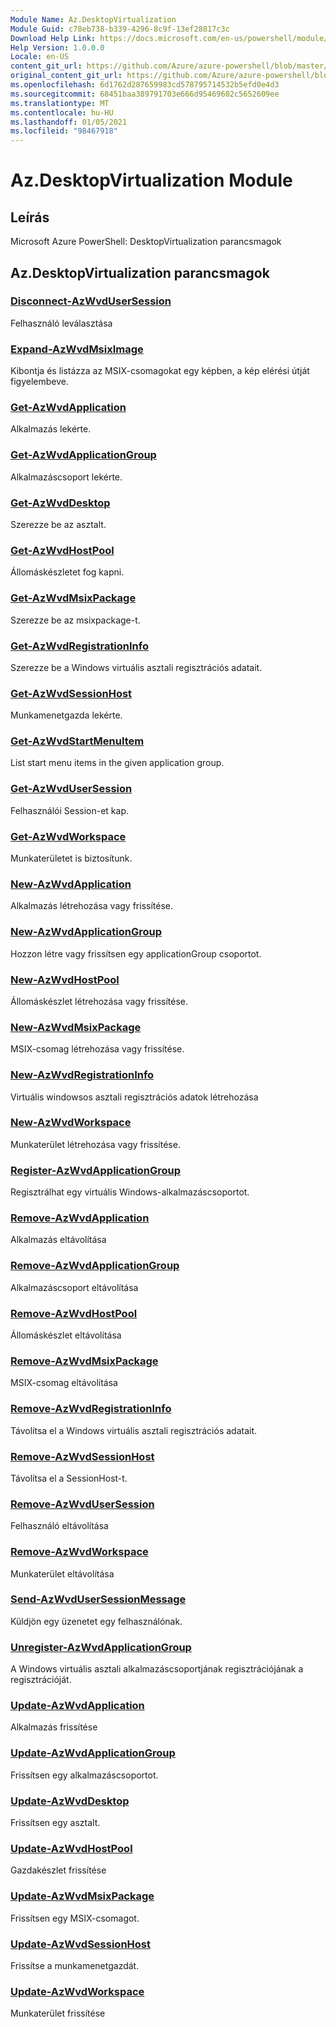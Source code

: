 ```yaml
---
Module Name: Az.DesktopVirtualization
Module Guid: c78eb738-b339-4296-8c9f-13ef28817c3c
Download Help Link: https://docs.microsoft.com/en-us/powershell/module/az.desktopvirtualization
Help Version: 1.0.0.0
Locale: en-US
content_git_url: https://github.com/Azure/azure-powershell/blob/master/src/DesktopVirtualization/help/Az.DesktopVirtualization.md
original_content_git_url: https://github.com/Azure/azure-powershell/blob/master/src/DesktopVirtualization/help/Az.DesktopVirtualization.md
ms.openlocfilehash: 6d1762d287659983cd578795714532b5efd0e4d3
ms.sourcegitcommit: 68451baa389791703e666d95469602c5652609ee
ms.translationtype: MT
ms.contentlocale: hu-HU
ms.lasthandoff: 01/05/2021
ms.locfileid: "98467918"
---
```

# Az.DesktopVirtualization Module
## Leírás
Microsoft Azure PowerShell: DesktopVirtualization parancsmagok

## Az.DesktopVirtualization parancsmagok
### [Disconnect-AzWvdUserSession](Disconnect-AzWvdUserSession.md)
Felhasználó leválasztása

### [Expand-AzWvdMsixImage](Expand-AzWvdMsixImage.md)
Kibontja és listázza az MSIX-csomagokat egy képben, a kép elérési útját figyelembeve.

### [Get-AzWvdApplication](Get-AzWvdApplication.md)
Alkalmazás lekérte.

### [Get-AzWvdApplicationGroup](Get-AzWvdApplicationGroup.md)
Alkalmazáscsoport lekérte.

### [Get-AzWvdDesktop](Get-AzWvdDesktop.md)
Szerezze be az asztalt.

### [Get-AzWvdHostPool](Get-AzWvdHostPool.md)
Állomáskészletet fog kapni.

### [Get-AzWvdMsixPackage](Get-AzWvdMsixPackage.md)
Szerezze be az msixpackage-t.

### [Get-AzWvdRegistrationInfo](Get-AzWvdRegistrationInfo.md)
Szerezze be a Windows virtuális asztali regisztrációs adatait.

### [Get-AzWvdSessionHost](Get-AzWvdSessionHost.md)
Munkamenetgazda lekérte.

### [Get-AzWvdStartMenuItem](Get-AzWvdStartMenuItem.md)
List start menu items in the given application group.

### [Get-AzWvdUserSession](Get-AzWvdUserSession.md)
Felhasználói Session-et kap.

### [Get-AzWvdWorkspace](Get-AzWvdWorkspace.md)
Munkaterületet is biztosítunk.

### [New-AzWvdApplication](New-AzWvdApplication.md)
Alkalmazás létrehozása vagy frissítése.

### [New-AzWvdApplicationGroup](New-AzWvdApplicationGroup.md)
Hozzon létre vagy frissítsen egy applicationGroup csoportot.

### [New-AzWvdHostPool](New-AzWvdHostPool.md)
Állomáskészlet létrehozása vagy frissítése.

### [New-AzWvdMsixPackage](New-AzWvdMsixPackage.md)
MSIX-csomag létrehozása vagy frissítése.

### [New-AzWvdRegistrationInfo](New-AzWvdRegistrationInfo.md)
Virtuális windowsos asztali regisztrációs adatok létrehozása

### [New-AzWvdWorkspace](New-AzWvdWorkspace.md)
Munkaterület létrehozása vagy frissítése.

### [Register-AzWvdApplicationGroup](Register-AzWvdApplicationGroup.md)
Regisztrálhat egy virtuális Windows-alkalmazáscsoportot.

### [Remove-AzWvdApplication](Remove-AzWvdApplication.md)
Alkalmazás eltávolítása

### [Remove-AzWvdApplicationGroup](Remove-AzWvdApplicationGroup.md)
Alkalmazáscsoport eltávolítása

### [Remove-AzWvdHostPool](Remove-AzWvdHostPool.md)
Állomáskészlet eltávolítása

### [Remove-AzWvdMsixPackage](Remove-AzWvdMsixPackage.md)
MSIX-csomag eltávolítása

### [Remove-AzWvdRegistrationInfo](Remove-AzWvdRegistrationInfo.md)
Távolítsa el a Windows virtuális asztali regisztrációs adatait.

### [Remove-AzWvdSessionHost](Remove-AzWvdSessionHost.md)
Távolítsa el a SessionHost-t.

### [Remove-AzWvdUserSession](Remove-AzWvdUserSession.md)
Felhasználó eltávolítása

### [Remove-AzWvdWorkspace](Remove-AzWvdWorkspace.md)
Munkaterület eltávolítása

### [Send-AzWvdUserSessionMessage](Send-AzWvdUserSessionMessage.md)
Küldjön egy üzenetet egy felhasználónak.

### [Unregister-AzWvdApplicationGroup](Unregister-AzWvdApplicationGroup.md)
A Windows virtuális asztali alkalmazáscsoportjának regisztrációjának a regisztrációját.

### [Update-AzWvdApplication](Update-AzWvdApplication.md)
Alkalmazás frissítése

### [Update-AzWvdApplicationGroup](Update-AzWvdApplicationGroup.md)
Frissítsen egy alkalmazáscsoportot.

### [Update-AzWvdDesktop](Update-AzWvdDesktop.md)
Frissítsen egy asztalt.

### [Update-AzWvdHostPool](Update-AzWvdHostPool.md)
Gazdakészlet frissítése

### [Update-AzWvdMsixPackage](Update-AzWvdMsixPackage.md)
Frissítsen egy MSIX-csomagot.

### [Update-AzWvdSessionHost](Update-AzWvdSessionHost.md)
Frissítse a munkamenetgazdát.

### [Update-AzWvdWorkspace](Update-AzWvdWorkspace.md)
Munkaterület frissítése

